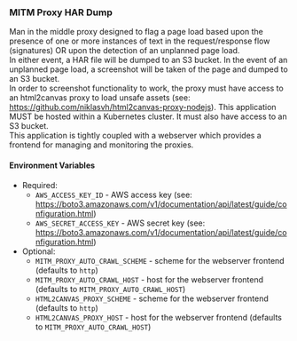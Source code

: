 ### MITM Proxy HAR Dump

Man in the middle proxy designed to flag a page load based upon the presence of one or more instances of text in the request/response flow (signatures) OR upon the detection of an unplanned page load.  
In either event, a HAR file will be dumped to an S3 bucket. In the event of an unplanned page load, a screenshot will be taken of the page and dumped to an S3 bucket.  
In order to screenshot functionality to work, the proxy must have access to an html2canvas proxy to load unsafe assets (see: <https://github.com/niklasvh/html2canvas-proxy-nodejs>).
This application MUST be hosted within a Kubernetes cluster. It must also have access to an S3 bucket.  
This application is tightly coupled with a webserver which provides a frontend for managing and monitoring the proxies.

#### Environment Variables

+ Required:
    + `AWS_ACCESS_KEY_ID` - AWS access key (see: <https://boto3.amazonaws.com/v1/documentation/api/latest/guide/configuration.html>)
    + `AWS_SECRET_ACCESS_KEY` - AWS secret key (see: <https://boto3.amazonaws.com/v1/documentation/api/latest/guide/configuration.html>)
+ Optional:
    + `MITM_PROXY_AUTO_CRAWL_SCHEME` - scheme for the webserver frontend (defaults to `http`)
    + `MITM_PROXY_AUTO_CRAWL_HOST` - host for the webserver frontend (defaults to `MITM_PROXY_AUTO_CRAWL_HOST`)
    + `HTML2CANVAS_PROXY_SCHEME` - scheme for the webserver frontend (defaults to `http`)
    + `HTML2CANVAS_PROXY_HOST` - host for the webserver frontend (defaults to `MITM_PROXY_AUTO_CRAWL_HOST`)
